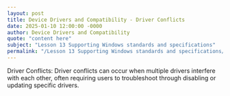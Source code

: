 ```yaml
---
layout: post
title: Device Drivers and Compatibility - Driver Conflicts
date: 2025-01-10 12:00:00 -0000
author: Device Drivers and Compatibility
quote: "content here"
subject: "Lesson 13 Supporting Windows standards and specifications"
permalink: "/Lesson 13 Supporting Windows standards and specifications/Device Drivers and Compatibility/Device Drivers and Compatibility - Driver Conflicts"
---
```


Driver Conflicts: Driver conflicts can occur when multiple drivers interfere with each other, often requiring users to troubleshoot through disabling or updating specific drivers.
